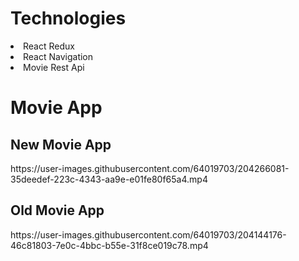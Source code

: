 <h1>Technologies</h1>
<li>React Redux</li>
<li>React Navigation</li>
<li>Movie Rest Api</li>

<h1>Movie App</h1>



<h2>New Movie App</h2>
https://user-images.githubusercontent.com/64019703/204266081-35deedef-223c-4343-aa9e-e01fe80f65a4.mp4



<h2>Old Movie App</h2>
https://user-images.githubusercontent.com/64019703/204144176-46c81803-7e0c-4bbc-b55e-31f8ce019c78.mp4

